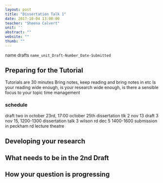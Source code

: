 ```yaml
---
layout: post
title: "Dissertation Talk 1"
date: 2017-10-04 13:00:00
teacher: "Sheena Calvert"
unit: ''
abstract: ""
website: ""
thumb: ""
---
```


name drafts `name_unit_Draft-Number_Date-Submitted`

## Preparing for the Tutorial

Tutorials are 30 minutes
Bring notes, keep reading and bring notes in etc
Is your reading wide enough, is your research wide enough, is there a sensible focus to your topic
time management

### schedule

draft two in october 23rd, 17:00
october 25th dissertation tlk 2
nov 13 draft 3
nov 15, 1200-1300 dissertation talk 3 wilson rd
dec 5 1400-1600 submission in peckham rd lecture theatre

## Developing your research

## What needs to be in the 2nd Draft

## How your question is progressing